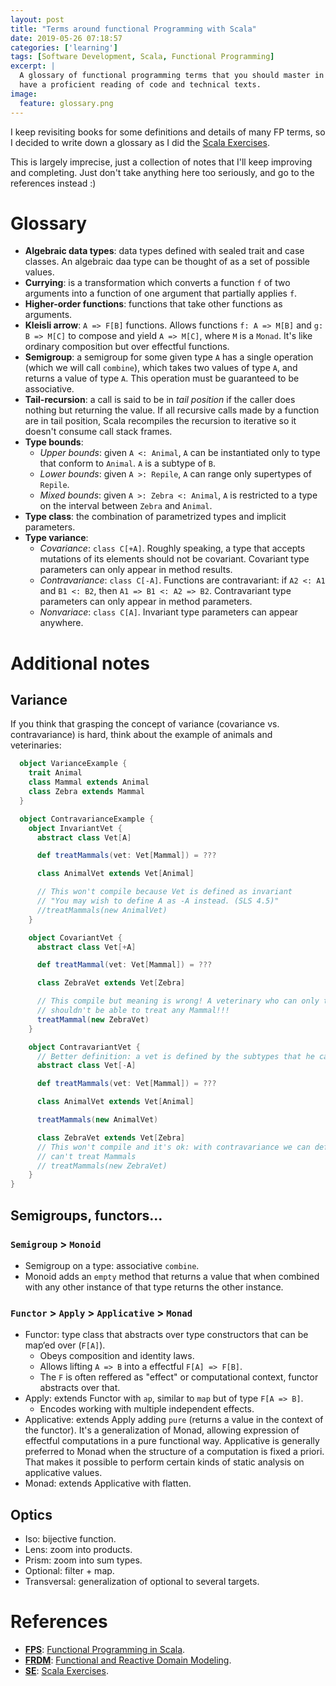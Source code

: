 ```yaml
---
layout: post
title: "Terms around functional Programming with Scala"
date: 2019-05-26 07:18:57
categories: ['learning']
tags: [Software Development, Scala, Functional Programming]
excerpt: |
  A glossary of functional programming terms that you should master in order to
  have a proficient reading of code and technical texts.
image:
  feature: glossary.png
---
```


I keep revisiting books for some definitions and details of many FP terms,
so I decided to write down a glossary as I did the [Scala Exercises](https://www.scala-exercises.org/).

This is largely imprecise, just a collection of notes that I'll keep improving and completing. Just don't take anything here too seriously, and go to the references instead :)

# Glossary

- **Algebraic data types**: data types defined with sealed trait and case classes. An algebraic daa type can be thought of as a set of possible values.
- **Currying**: is a transformation which converts a function `f` of two arguments into a function of one argument that partially applies `f`.
- **Higher-order functions**: functions that take other functions as arguments.
- **Kleisli arrow**: `A => F[B]` functions. Allows functions `f: A => M[B]` and `g: B => M[C]` to compose and yield `A => M[C]`, where `M` is a `Monad`. It's like ordinary composition but over effectful functions.
- **Semigroup**: a semigroup for some given type `A` has a single operation (which we will call `combine`), which takes two values of type `A`, and returns a value of type `A`. This operation must be guaranteed to be associative.
- **Tail-recursion**: a call is said to be in _tail position_ if the caller does nothing but returning the value. If all recursive calls made by a function are in tail position, Scala recompiles the recursion to iterative so it doesn't consume call stack frames.
- **Type bounds**:
  - *Upper bounds*: given `A <: Animal`, `A` can be instantiated only to type that conform to `Animal`. `A` is a subtype of `B`.
  - *Lower bounds*: given `A >: Repile`, `A` can range only supertypes of `Repile`.
  - *Mixed bounds*: given `A >: Zebra <: Animal`, `A` is restricted to a type on the interval between `Zebra` and `Animal`.
- **Type class**: the combination of parametrized types and implicit parameters.
- **Type variance**:
  - *Covariance*: `class C[+A]`. Roughly speaking, a type that accepts mutations of its elements should not be covariant. Covariant type parameters can only appear in method results.
  - *Contravariance*: `class C[-A]`. Functions are contravariant: if `A2 <: A1` and `B1 <: B2`, then `A1 => B1 <: A2 => B2`. Contravariant type parameters can only appear in method parameters.
  - *Nonvariace*: `class C[A]`. Invariant type parameters can appear anywhere.

# Additional notes

## Variance

If you think that grasping the concept of variance (covariance vs. contravariance) is hard, think about the example of animals and veterinaries:

```scala
  object VarianceExample {
    trait Animal
    class Mammal extends Animal
    class Zebra extends Mammal
  }

  object ContravarianceExample {
    object InvariantVet {
      abstract class Vet[A]

      def treatMammals(vet: Vet[Mammal]) = ???

      class AnimalVet extends Vet[Animal]

      // This won't compile because Vet is defined as invariant
      // "You may wish to define A as -A instead. (SLS 4.5)"
      //treatMammals(new AnimalVet)
    }

    object CovariantVet {
      abstract class Vet[+A]

      def treatMammal(vet: Vet[Mammal]) = ???

      class ZebraVet extends Vet[Zebra]

      // This compile but meaning is wrong! A veterinary who can only treat Zebras
      // shouldn't be able to treat any Mammal!!!
      treatMammal(new ZebraVet)
    }

    object ContravariantVet {
      // Better definition: a vet is defined by the subtypes that he can treat, not supertypes!
      abstract class Vet[-A]

      def treatMammals(vet: Vet[Mammal]) = ???

      class AnimalVet extends Vet[Animal]

      treatMammals(new AnimalVet)

      class ZebraVet extends Vet[Zebra]
      // This won't compile and it's ok: with contravariance we can define that a Zebra vet
      // can't treat Mammals
      // treatMammals(new ZebraVet)
    }
}
```

## Semigroups, functors...

### `Semigroup` > `Monoid`

- Semigroup on a type: associative `combine`.
- Monoid adds an `empty` method that returns a value that when combined with any other instance of that type returns the other instance.

### `Functor` > `Apply` > `Applicative` > `Monad`

- Functor: type class that abstracts over type constructors that can be map‘ed over (`F[A]`).
  - Obeys composition and identity laws.
  - Allows lifting `A => B` into a effectful `F[A] => F[B]`.
  - The `F` is often reffered as "effect" or computational context, functor abstracts over that.
- Apply: extends Functor with `ap`, similar to `map` but of type `F[A => B]`.
  - Encodes working with multiple independent effects.
- Applicative: extends Apply adding `pure` (returns a value in the context of the functor). It's a generalization of Monad, allowing expression of effectful computations in a pure functional way. Applicative is generally preferred to Monad when the structure of a computation is fixed a priori. That makes it possible to perform certain kinds of static analysis on applicative values.
- Monad: extends Applicative with flatten.

## Optics

- Iso: bijective function.
- Lens: zoom into products.
- Prism: zoom into sum types.
- Optional: filter + map.
- Transversal: generalization of optional to several targets.

# References

- **[FPS][FPS]**: [Functional Programming in Scala](https://www.goodreads.com/book/show/13541678-functional-programming-in-scala).
- **[FRDM][FRDM]**: [Functional and Reactive Domain Modeling](https://www.goodreads.com/book/show/23488413-functional-and-reactive-domain-modeling).
- **[SE][SE]**: [Scala Exercises](https://www.scala-exercises.org).

[FPS]: https://www.goodreads.com/book/show/13541678-functional-programming-in-scala "Functional Programming in Scala"
[FRDM]: https://www.goodreads.com/book/show/23488413-functional-and-reactive-domain-modeling "Functional and Reactive Domain Modeling"
[SE]: https://www.scala-exercises.org "Scala Exercises"
